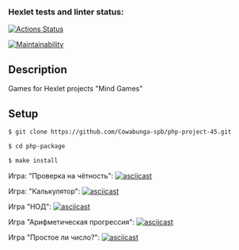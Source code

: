 ### Hexlet tests and linter status:
[![Actions Status](https://github.com/Cowabunga-spb/php-project-45/workflows/hexlet-check/badge.svg)](https://github.com/Cowabunga-spb/php-project-45/actions)

[![Maintainability](https://api.codeclimate.com/v1/badges/f80c58847d2d62eae9a8/maintainability)](https://codeclimate.com/github/Cowabunga-spb/php-project-45/maintainability)



## Description

Games for Hexlet projects "Mind Games"

## Setup

```sh
$ git clone https://github.com/Cowabunga-spb/php-project-45.git

$ cd php-package

$ make install
```


Игра: "Проверка на чётность":
[![asciicast](https://asciinema.org/a/bkqPkqHIFIwIggCY98KiVqCzj.svg)](https://asciinema.org/a/bkqPkqHIFIwIggCY98KiVqCzj)

Игра: "Калькулятор":
[![asciicast](https://asciinema.org/a/FYsJHd5Ty7PKK2yibB7hxg6Kj.svg)](https://asciinema.org/a/FYsJHd5Ty7PKK2yibB7hxg6Kj)

Игра "НОД":
[![asciicast](https://asciinema.org/a/ojlfgIImCs5LnTCh010ENwV5J.svg)](https://asciinema.org/a/ojlfgIImCs5LnTCh010ENwV5J)

Игра "Арифметическая прогрессия":
[![asciicast](https://asciinema.org/a/cg3ieKtBk9q5915HWoE9jPBwy.svg)](https://asciinema.org/a/cg3ieKtBk9q5915HWoE9jPBwy)

Игра "Простое ли число?":
[![asciicast](https://asciinema.org/a/XqcyZHf9am3U1lOOpeYfQt3Sf.svg)](https://asciinema.org/a/XqcyZHf9am3U1lOOpeYfQt3Sf)